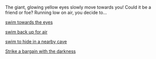 The giant, glowing yellow eyes slowly move towards you! Could it be a friend or foe?
Running low on air, you decide to...

[swim towards the eyes](tuna/tuna.md)

[swim back up for air](caught_up/plants.md)

[swim to hide in a nearby cave](cave/blind.md)

[Strike a bargain with the darkness](dark-divide/dark-divide.md)
 